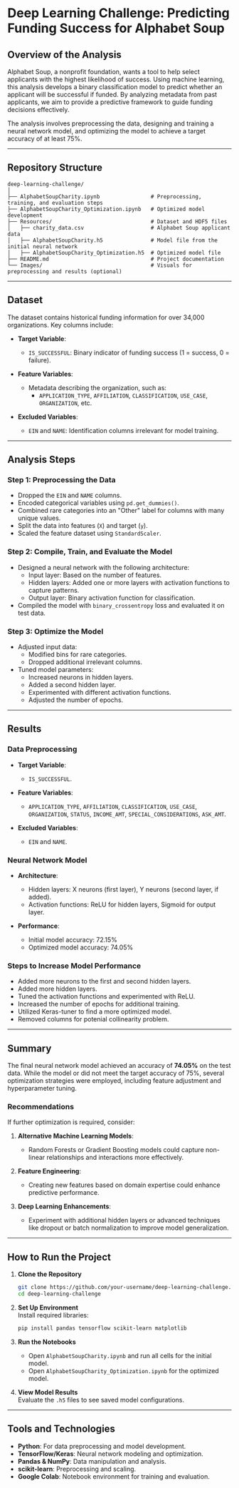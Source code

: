 # Deep Learning Challenge: Predicting Funding Success for Alphabet Soup

## Overview of the Analysis  

Alphabet Soup, a nonprofit foundation, wants a tool to help select applicants with the highest likelihood of success. Using machine learning, this analysis develops a binary classification model to predict whether an applicant will be successful if funded. By analyzing metadata from past applicants, we aim to provide a predictive framework to guide funding decisions effectively.

The analysis involves preprocessing the data, designing and training a neural network model, and optimizing the model to achieve a target accuracy of at least 75%.

---

## Repository Structure  

```  
deep-learning-challenge/  
│  
├── AlphabetSoupCharity.ipynb                # Preprocessing, training, and evaluation steps  
├── AlphabetSoupCharity_Optimization.ipynb   # Optimized model development  
├── Resources/                               # Dataset and HDF5 files  
│   ├── charity_data.csv                     # Alphabet Soup applicant data  
│   ├── AlphabetSoupCharity.h5               # Model file from the initial neural network  
│   ├── AlphabetSoupCharity_Optimization.h5  # Optimized model file  
├── README.md                                # Project documentation  
└── Images/                                  # Visuals for preprocessing and results (optional)  
```  

---

## Dataset  

The dataset contains historical funding information for over 34,000 organizations. Key columns include:  

- **Target Variable**:  
  - `IS_SUCCESSFUL`: Binary indicator of funding success (1 = success, 0 = failure).  

- **Feature Variables**:  
  - Metadata describing the organization, such as:
    - `APPLICATION_TYPE`, `AFFILIATION`, `CLASSIFICATION`, `USE_CASE`, `ORGANIZATION`, etc.  

- **Excluded Variables**:  
  - `EIN` and `NAME`: Identification columns irrelevant for model training.  

---

## Analysis Steps  

### Step 1: Preprocessing the Data  

- Dropped the `EIN` and `NAME` columns.  
- Encoded categorical variables using `pd.get_dummies()`.  
- Combined rare categories into an "Other" label for columns with many unique values.  
- Split the data into features (`X`) and target (`y`).  
- Scaled the feature dataset using `StandardScaler`.  

### Step 2: Compile, Train, and Evaluate the Model  

- Designed a neural network with the following architecture:
  - Input layer: Based on the number of features.  
  - Hidden layers: Added one or more layers with activation functions to capture patterns.  
  - Output layer: Binary activation function for classification.  
- Compiled the model with `binary_crossentropy` loss and evaluated it on test data.  

### Step 3: Optimize the Model  

- Adjusted input data:
  - Modified bins for rare categories.
  - Dropped additional irrelevant columns.  
- Tuned model parameters:
  - Increased neurons in hidden layers.  
  - Added a second hidden layer.  
  - Experimented with different activation functions.  
  - Adjusted the number of epochs.  

---

## Results  

### Data Preprocessing  

- **Target Variable**:  
  - `IS_SUCCESSFUL`.  

- **Feature Variables**:  
  - `APPLICATION_TYPE`, `AFFILIATION`, `CLASSIFICATION`, `USE_CASE`, `ORGANIZATION`, `STATUS`, `INCOME_AMT`, `SPECIAL_CONSIDERATIONS`, `ASK_AMT`.  

- **Excluded Variables**:  
  - `EIN` and `NAME`.  

### Neural Network Model  

- **Architecture**:  
  - Hidden layers: X neurons (first layer), Y neurons (second layer, if added).  
  - Activation functions: ReLU for hidden layers, Sigmoid for output layer.  

- **Performance**:  
  - Initial model accuracy: 72.15%  
  - Optimized model accuracy: 74.05%  

### Steps to Increase Model Performance  

- Added more neurons to the first and second hidden layers.
- Added more hidden layers.  
- Tuned the activation functions and experimented with ReLU.  
- Increased the number of epochs for additional training.  
- Utilized Keras-tuner to find a more optimized model.
- Removed columns for potenial collinearity problem. 

---

## Summary  

The final neural network model achieved an accuracy of **74.05%** on the test data. While the model or did not meet the target accuracy of 75%, several optimization strategies were employed, including feature adjustment and hyperparameter tuning.

### Recommendations  

If further optimization is required, consider:  

1. **Alternative Machine Learning Models**:  
   - Random Forests or Gradient Boosting models could capture non-linear relationships and interactions more effectively.  

2. **Feature Engineering**:  
   - Creating new features based on domain expertise could enhance predictive performance.  

3. **Deep Learning Enhancements**:  
   - Experiment with additional hidden layers or advanced techniques like dropout or batch normalization to improve model generalization.  

---

## How to Run the Project  

1. **Clone the Repository**  
   ```bash  
   git clone https://github.com/your-username/deep-learning-challenge.git  
   cd deep-learning-challenge  
   ```  

2. **Set Up Environment**  
   Install required libraries:  
   ```bash  
   pip install pandas tensorflow scikit-learn matplotlib  
   ```  

3. **Run the Notebooks**  
   - Open `AlphabetSoupCharity.ipynb` and run all cells for the initial model.  
   - Open `AlphabetSoupCharity_Optimization.ipynb` for the optimized model.  

4. **View Model Results**  
   Evaluate the `.h5` files to see saved model configurations.  

---

## Tools and Technologies  

- **Python**: For data preprocessing and model development.  
- **TensorFlow/Keras**: Neural network modeling and optimization.  
- **Pandas & NumPy**: Data manipulation and analysis.  
- **scikit-learn**: Preprocessing and scaling.  
- **Google Colab**: Notebook environment for training and evaluation.  
